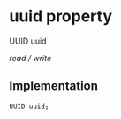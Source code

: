 


# uuid property







UUID uuid
  
_<span class="feature">read / write</span>_






## Implementation

```dart
UUID uuid;
```







